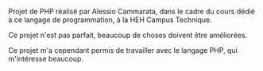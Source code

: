 Projet de PHP réalisé par Alessio Cammarata,
dans le cadre du cours dédié à ce langage de programmation, à la HEH Campus Technique.

Ce projet n'est pas parfait, beaucoup de choses doivent être améliorées.

Ce projet m'a cependant permis de travailler avec le langage PHP, qui m'intéresse beaucoup.
